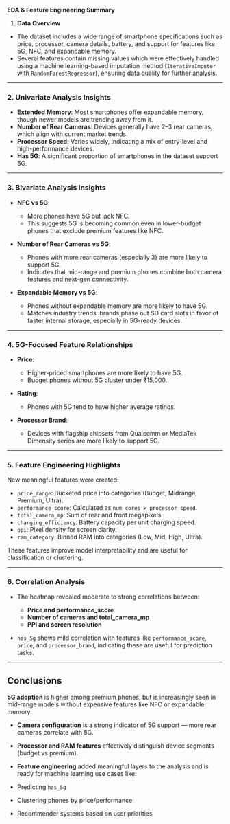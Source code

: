 **EDA & Feature Engineering Summary**

 1. **Data Overview**

* The dataset includes a wide range of smartphone specifications such as price, processor, camera details, battery, and support for features like 5G, NFC, and expandable memory.
* Several features contain missing values which were effectively handled using a machine learning-based imputation method (`IterativeImputer` with `RandomForestRegressor`), ensuring data quality for further analysis.

---

### 2. **Univariate Analysis Insights**

* **Extended Memory**: Most smartphones offer expandable memory, though newer models are trending away from it.
* **Number of Rear Cameras**: Devices generally have 2–3 rear cameras, which align with current market trends.
* **Processor Speed**: Varies widely, indicating a mix of entry-level and high-performance devices.
* **Has 5G**: A significant proportion of smartphones in the dataset support 5G.

---

### 3. **Bivariate Analysis Insights**

* **NFC vs 5G**:

  * More phones have 5G but lack NFC.
  * This suggests 5G is becoming common even in lower-budget phones that exclude premium features like NFC.
* **Number of Rear Cameras vs 5G**:

  * Phones with more rear cameras (especially 3) are more likely to support 5G.
  * Indicates that mid-range and premium phones combine both camera features and next-gen connectivity.
* **Expandable Memory vs 5G**:

  * Phones without expandable memory are more likely to have 5G.
  * Matches industry trends: brands phase out SD card slots in favor of faster internal storage, especially in 5G-ready devices.

---

### 4. **5G-Focused Feature Relationships**

* **Price**:

  * Higher-priced smartphones are more likely to have 5G.
  * Budget phones without 5G cluster under ₹15,000.
* **Rating**:

  * Phones with 5G tend to have higher average ratings.
* **Processor Brand**:

  * Devices with flagship chipsets from Qualcomm or MediaTek Dimensity series are more likely to support 5G.

---

### 5. **Feature Engineering Highlights**

New meaningful features were created:

* `price_range`: Bucketed price into categories (Budget, Midrange, Premium, Ultra).
* `performance_score`: Calculated as `num_cores × processor_speed`.
* `total_camera_mp`: Sum of rear and front megapixels.
* `charging_efficiency`: Battery capacity per unit charging speed.
* `ppi`: Pixel density for screen clarity.
* `ram_category`: Binned RAM into categories (Low, Mid, High, Ultra).

These features improve model interpretability and are useful for classification or clustering.

---

### 6. **Correlation Analysis**

* The heatmap revealed moderate to strong correlations between:

  * **Price and performance\_score**
  * **Number of cameras and total\_camera\_mp**
  * **PPI and screen resolution**
* `has_5g` shows mild correlation with features like `performance_score`, `price`, and `processor_brand`, indicating these are useful for prediction tasks.

---

##  **Conclusions**

 **5G adoption** is higher among premium phones, but is increasingly seen in mid-range models without expensive features like NFC or expandable memory.
*  **Camera configuration** is a strong indicator of 5G support — more rear cameras correlate with 5G.
*  **Processor and RAM features** effectively distinguish device segments (budget vs premium).
*  **Feature engineering** added meaningful layers to the analysis and is ready for machine learning use cases like:

  * Predicting `has_5g`
  * Clustering phones by price/performance
  * Recommender systems based on user priorities


